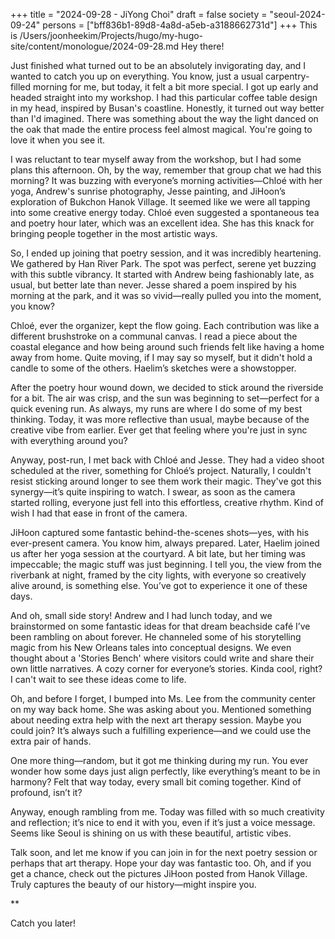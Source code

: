 +++
title = "2024-09-28 - JiYong Choi"
draft = false
society = "seoul-2024-09-24"
persons = ["bff836b1-89d8-4a8d-a5eb-a3188662731d"]
+++
This is /Users/joonheekim/Projects/hugo/my-hugo-site/content/monologue/2024-09-28.md
Hey there! 

Just finished what turned out to be an absolutely invigorating day, and I wanted to catch you up on everything. You know, just a usual carpentry-filled morning for me, but today, it felt a bit more special. I got up early and headed straight into my workshop. I had this particular coffee table design in my head, inspired by Busan's coastline. Honestly, it turned out way better than I'd imagined. There was something about the way the light danced on the oak that made the entire process feel almost magical. You're going to love it when you see it. 

I was reluctant to tear myself away from the workshop, but I had some plans this afternoon. Oh, by the way, remember that group chat we had this morning? It was buzzing with everyone’s morning activities—Chloé with her yoga, Andrew's sunrise photography, Jesse painting, and JiHoon’s exploration of Bukchon Hanok Village. It seemed like we were all tapping into some creative energy today. Chloé even suggested a spontaneous tea and poetry hour later, which was an excellent idea. She has this knack for bringing people together in the most artistic ways.

So, I ended up joining that poetry session, and it was incredibly heartening. We gathered by Han River Park. The spot was perfect, serene yet buzzing with this subtle vibrancy. It started with Andrew being fashionably late, as usual, but better late than never. Jesse shared a poem inspired by his morning at the park, and it was so vivid—really pulled you into the moment, you know? 

Chloé, ever the organizer, kept the flow going. Each contribution was like a different brushstroke on a communal canvas. I read a piece about the coastal elegance and how being around such friends felt like having a home away from home. Quite moving, if I may say so myself, but it didn't hold a candle to some of the others. Haelim’s sketches were a showstopper. 

After the poetry hour wound down, we decided to stick around the riverside for a bit. The air was crisp, and the sun was beginning to set—perfect for a quick evening run. As always, my runs are where I do some of my best thinking. Today, it was more reflective than usual, maybe because of the creative vibe from earlier. Ever get that feeling where you're just in sync with everything around you? 

Anyway, post-run, I met back with Chloé and Jesse. They had a video shoot scheduled at the river, something for Chloé’s project. Naturally, I couldn't resist sticking around longer to see them work their magic. They've got this synergy—it’s quite inspiring to watch. I swear, as soon as the camera started rolling, everyone just fell into this effortless, creative rhythm. Kind of wish I had that ease in front of the camera.

JiHoon captured some fantastic behind-the-scenes shots—yes, with his ever-present camera. You know him, always prepared. Later, Haelim joined us after her yoga session at the courtyard. A bit late, but her timing was impeccable; the magic stuff was just beginning. I tell you, the view from the riverbank at night, framed by the city lights, with everyone so creatively alive around, is something else. You’ve got to experience it one of these days. 

And oh, small side story! Andrew and I had lunch today, and we brainstormed on some fantastic ideas for that dream beachside café I’ve been rambling on about forever. He channeled some of his storytelling magic from his New Orleans tales into conceptual designs. We even thought about a 'Stories Bench' where visitors could write and share their own little narratives. A cozy corner for everyone’s stories. Kinda cool, right? I can't wait to see these ideas come to life.

Oh, and before I forget, I bumped into Ms. Lee from the community center on my way back home. She was asking about you. Mentioned something about needing extra help with the next art therapy session. Maybe you could join? It’s always such a fulfilling experience—and we could use the extra pair of hands. 

One more thing—random, but it got me thinking during my run. You ever wonder how some days just align perfectly, like everything’s meant to be in harmony? Felt that way today, every small bit coming together. Kind of profound, isn’t it?

Anyway, enough rambling from me. Today was filled with so much creativity and reflection; it’s nice to end it with you, even if it’s just a voice message. Seems like Seoul is shining on us with these beautiful, artistic vibes. 

Talk soon, and let me know if you can join in for the next poetry session or perhaps that art therapy. Hope your day was fantastic too. Oh, and if you get a chance, check out the pictures JiHoon posted from Hanok Village. Truly captures the beauty of our history—might inspire you.

**

Catch you later!
